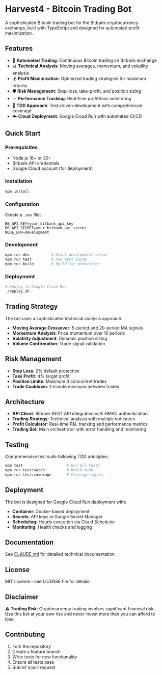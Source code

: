 # Harvest4 - Bitcoin Trading Bot

A sophisticated Bitcoin trading bot for the Bitbank cryptocurrency exchange, built with TypeScript and designed for automated profit maximization.

## Features

- 🚀 **Automated Trading**: Continuous Bitcoin trading on Bitbank exchange
- 📊 **Technical Analysis**: Moving averages, momentum, and volatility analysis
- 💰 **Profit Maximization**: Optimized trading strategies for maximum returns
- 🛡️ **Risk Management**: Stop-loss, take-profit, and position sizing
- 📈 **Performance Tracking**: Real-time profit/loss monitoring
- 🔧 **TDD Approach**: Test-driven development with comprehensive coverage
- ☁️ **Cloud Deployment**: Google Cloud Run with automated CI/CD

## Quick Start

### Prerequisites
- Node.js 18+ or 20+
- Bitbank API credentials
- Google Cloud account (for deployment)

### Installation
```bash
npm install
```

### Configuration
Create a `.env` file:
```
BB_API_KEY=your_bitbank_api_key
BB_API_SECRET=your_bitbank_api_secret
NODE_ENV=development
```

### Development
```bash
npm run dev          # Start development server
npm run test         # Run test suite
npm run build        # Build for production
```

### Deployment
```bash
# Deploy to Google Cloud Run
./deploy.sh
```

## Trading Strategy

The bot uses a sophisticated technical analysis approach:

- **Moving Average Crossover**: 5-period and 20-period MA signals
- **Momentum Analysis**: Price momentum over 10 periods
- **Volatility Adjustment**: Dynamic position sizing
- **Volume Confirmation**: Trade signal validation

## Risk Management

- **Stop Loss**: 2% default protection
- **Take Profit**: 4% target profit
- **Position Limits**: Maximum 3 concurrent trades
- **Trade Cooldown**: 1-minute minimum between trades

## Architecture

- **API Client**: Bitbank REST API integration with HMAC authentication
- **Trading Strategy**: Technical analysis with multiple indicators
- **Profit Calculator**: Real-time P&L tracking and performance metrics
- **Trading Bot**: Main orchestrator with error handling and monitoring

## Testing

Comprehensive test suite following TDD principles:

```bash
npm test                    # Run all tests
npm run test:watch          # Watch mode
npm run test:coverage       # Coverage report
```

## Deployment

The bot is designed for Google Cloud Run deployment with:

- **Container**: Docker-based deployment
- **Secrets**: API keys in Google Secret Manager
- **Scheduling**: Hourly execution via Cloud Scheduler
- **Monitoring**: Health checks and logging

## Documentation

See [CLAUDE.md](CLAUDE.md) for detailed technical documentation.

## License

MIT License - see LICENSE file for details.

## Disclaimer

⚠️ **Trading Risk**: Cryptocurrency trading involves significant financial risk. Use this bot at your own risk and never invest more than you can afford to lose.

## Contributing

1. Fork the repository
2. Create a feature branch
3. Write tests for new functionality
4. Ensure all tests pass
5. Submit a pull request